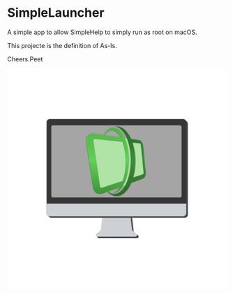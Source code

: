 # SimpleLauncher
A simple app to allow SimpleHelp to simply run as root on macOS.

This projecte is the definition of As-Is.

Cheers.Peet

![SimpleLauncher Logo](https://raw.githubusercontent.com/peetinc/SimpleLauncher/master/Code/icon/icon.png)
